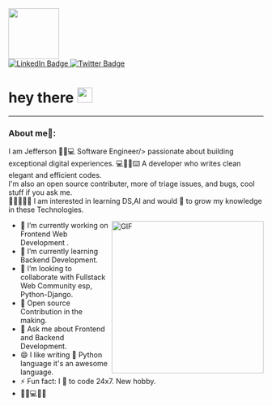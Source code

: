 <div id="header" align="left">
  <img src="https://media.giphy.com/media/M9gbBd9nbDrOTu1Mqx/giphy.gif" width="100"/>
  <div id="badges">
    <a href="your-linkedin-URL">
      <img src="https://img.shields.io/badge/LinkedIn-blue?style=for-the-badge&logo=linkedin&logoColor=white" alt="LinkedIn Badge"/>
    </a>
    <a href="your-twitter-URL">
      <img src="https://img.shields.io/badge/Twitter-blue?style=for-the-badge&logo=twitter&logoColor=white" alt="Twitter Badge"/>
    </a>
  </div>
  <img src="https://komarev.com/ghpvc/?username=your-github-username&style=flat-square&color=blue" alt=""/>
  <h1>
    hey there
    <img src="https://media.giphy.com/media/hvRJCLFzcasrR4ia7z/giphy.gif" width="30px"/>
  </h1>
</div>

---

### About me🧑:
I am Jefferson ​🏄🏻​💻​ Software Engineer/> passionate about building exceptional digital
experiences. ​💻​👨‍💻​⌨️️​ A developer who writes clean elegant and efficient codes.<br/>
I'm also an open source contributer, more of triage issues, and bugs,
cool stuff if you ask me.<br/>
​👨‍💻​💬​👩‍💻​
I am interested in learning DS,AI and would 💖 to grow my knowledge in these Technologies.

<img align="right" alt="GIF" src="https://img.freepik.com/free-psd/character-with-metaverse-icons-3d-illustration_1419-2499.jpg?w=740&t=st=1648330530~exp=1648331130~hmac=fff48d9ab9cfcb8d0dd289e59c6c72ebfb9577c044f823e18f6852a83b0ce375" width="300"/>


- 🔭 I’m currently working on Frontend Web Development .
- 🌱 I’m currently learning Backend Development.
- 👯 I’m looking to collaborate with Fullstack Web Community esp, Python-Django.
- 🤔 Open source Contribution in the making.
- 💬 Ask me about Frontend and Backend Development.
- 😄 I like writing :snake: Python language it's an awesome language.
- ⚡ Fun fact: I 💖 to code 24x7. New hobby.
- ​🌳​🍃​💻​👩‍💻​
